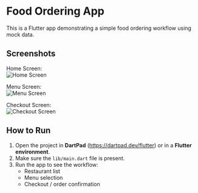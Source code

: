 # Food Ordering App

This is a Flutter app demonstrating a simple food ordering workflow using mock data.

## Screenshots

Home Screen:  
![Home Screen](screenshot_home.png)

Menu Screen:  
![Menu Screen](screenshot_menu.png)

Checkout Screen:  
![Checkout Screen](screenshot_checkout.png)

## How to Run

1. Open the project in **DartPad** (https://dartpad.dev/flutter) or in a **Flutter environment**.  
2. Make sure the `lib/main.dart` file is present.  
3. Run the app to see the workflow:
   - Restaurant list  
   - Menu selection  
   - Checkout / order confirmation
